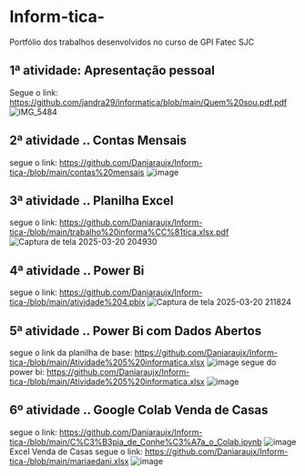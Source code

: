 # Inform-tica-
Portfólio dos trabalhos desenvolvidos no curso de GPI Fatec SJC
## 1ª atividade: Apresentação pessoal
Segue o link: https://github.com/jandra29/informatica/blob/main/Quem%20sou.pdf.pdf
![IMG_5484](https://github.com/user-attachments/assets/6a6bb6fb-f58d-40b1-adcc-8af46ac8c495)
## 2ª atividade .. Contas Mensais
segue o link: https://github.com/Daniaraujx/Inform-tica-/blob/main/contas%20mensais
![image](https://github.com/user-attachments/assets/7e825a83-5d58-4f89-9d92-99a624ef05ff)
## 3ª atividade .. Planilha Excel 
segue o link: https://github.com/Daniaraujx/Inform-tica-/blob/main/trabalho%20informa%CC%81tica.xlsx.pdf
![Captura de tela 2025-03-20 204930](https://github.com/user-attachments/assets/9e4189ab-bbdc-4573-a5d9-82481b34bf9a)
## 4ª atividade .. Power Bi 
segue o link: https://github.com/Daniaraujx/Inform-tica-/blob/main/atividade%204.pbix
![Captura de tela 2025-03-20 211824](https://github.com/user-attachments/assets/ab1b68f1-7c0c-4bb3-997c-ab7f2435cbbc)
## 5ª atividade .. Power Bi com Dados Abertos
segue o link da planilha de base: https://github.com/Daniaraujx/Inform-tica-/blob/main/Atividade%205%20informatica.xlsx
![image](https://github.com/user-attachments/assets/6f8b2d95-50be-4a21-a91d-a06ca7d57260)
segue do power bi: https://github.com/Daniaraujx/Inform-tica-/blob/main/Atividade%205%20informatica.xlsx
![image](https://github.com/user-attachments/assets/4e4cc721-bdf4-44bc-94d8-7a47deb6e977)
## 6º atividade .. Google Colab Venda de Casas
segue o link: https://github.com/Daniaraujx/Inform-tica-/blob/main/C%C3%B3pia_de_Conhe%C3%A7a_o_Colab.ipynb
![image](https://github.com/user-attachments/assets/4ebb82b6-677f-4783-8063-7f441f013747)
Excel Venda de Casas
segue o link: https://github.com/Daniaraujx/Inform-tica-/blob/main/mariaedani.xlsx
![image](https://github.com/user-attachments/assets/615d1a06-df36-4efc-8eb1-968bd7ab3eab)
